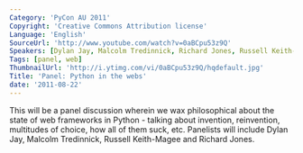 ```yaml
---
Category: 'PyCon AU 2011'
Copyright: 'Creative Commons Attribution license'
Language: 'English'
SourceUrl: 'http://www.youtube.com/watch?v=0aBCpu53z9Q'
Speakers: [Dylan Jay, Malcolm Tredinnick, Richard Jones, Russell Keith-Magee]
Tags: [panel, web]
ThumbnailUrl: 'http://i.ytimg.com/vi/0aBCpu53z9Q/hqdefault.jpg'
Title: 'Panel: Python in the webs'
date: '2011-08-22'
---
```

This will be a panel discussion wherein we wax philosophical about the state
of web frameworks in Python - talking about invention, reinvention, multitudes
of choice, how all of them suck, etc. Panelists will include Dylan Jay,
Malcolm Tredinnick, Russell Keith-Magee and Richard Jones.


